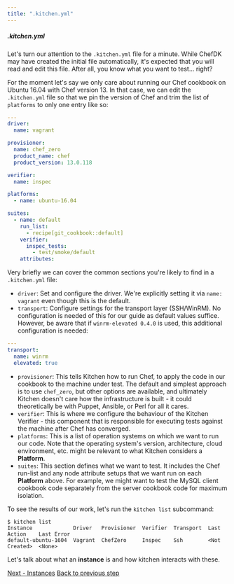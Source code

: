 ```yaml
---
title: ".kitchen.yml"
---
```


##### .kitchen.yml

Let's turn our attention to the `.kitchen.yml` file for a minute. While ChefDK may have created the initial file automatically, it's expected that you will read and edit this file. After all, you know what you want to test... right?

For the moment let's say we only care about running our Chef cookbook on Ubuntu 16.04 with Chef version 13. In that case, we can edit the `.kitchen.yml` file so that we pin the version of Chef and trim the list of `platforms` to only one entry like so:

~~~yaml
---
driver:
  name: vagrant

provisioner:
  name: chef_zero
  product_name: chef
  product_version: 13.0.118

verifier:
  name: inspec

platforms:
  - name: ubuntu-16.04

suites:
  - name: default
    run_list:
      - recipe[git_cookbook::default]
    verifier:
      inspec_tests:
        - test/smoke/default
    attributes:
~~~

Very briefly we can cover the common sections you're likely to find in a `.kitchen.yml` file:

* `driver`: Set and configure the driver. We're explicitly setting it via `name: vagrant` even though this is the default.
* `transport`: Configure settings for the transport layer (SSH/WinRM). No configuration is needed of this for our guide as default values suffice. However, be aware that if  `winrm-elevated 0.4.0` is used, this additional configuration is needed:

~~~yaml
---
transport:
  name: winrm
  elevated: true
~~~

* `provisioner`: This tells Kitchen how to run Chef, to apply the code in our cookbook to the machine under test.  The default and simplest approach is to use `chef_zero`, but other options are available, and ultimately Kitchen doesn't care how the infrastructure is built - it could theoretically be with Puppet, Ansible, or Perl for all it cares.
* `verifier`: This is where we configure the behaviour of the Kitchen Verifier - this component that is responsible for executing tests against the machine after Chef has converged.
* `platforms`: This is a list of operation systems on which we want to run our code. Note that the operating system's version, architecture, cloud environment, etc. might be relevant to what Kitchen considers a **Platform**.
* `suites`: This section defines what we want to test.  It includes the Chef run-list and any node attribute setups that we want run on each **Platform** above. For example, we might want to test the MySQL client cookbook code separately from the server cookbook code for maximum isolation.

To see the results of our work, let's run the `kitchen list` subcommand:

~~~
$ kitchen list
Instance             Driver   Provisioner  Verifier  Transport  Last Action    Last Error
default-ubuntu-1604  Vagrant  ChefZero     Inspec    Ssh        <Not Created>  <None>
~~~

Let's talk about what an **instance** is and how kitchen interacts with these.

<div class="sidebar--footer">
<a class="button primary-cta" href="/docs/getting-started/instances">Next - Instances</a>
<a class="sidebar--footer--back" href="/docs/getting-started/creating-cookbook">Back to previous step</a>
</div>
